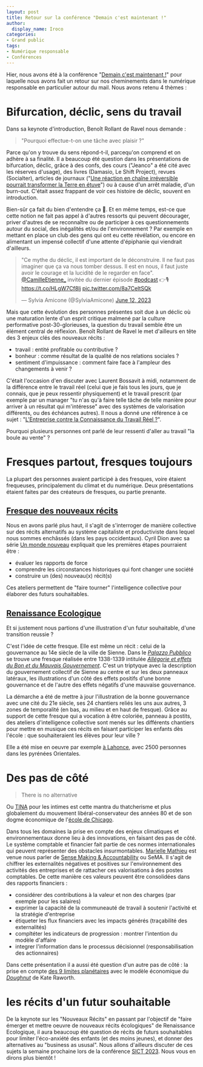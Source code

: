 ```yaml
---
layout: post
title: Retour sur la conférence "Demain c'est maintenant !"
author:
  display_name: Iroco
categories:
- Grand public
tags:
- Numérique responsable
- Conférences
---
```


Hier, nous avons été à la conférence "[Demain c'est maintenant !](https://www.demain-maintenant.fr/)" pour laquelle nous avons fait un retour sur nos cheminements dans le numérique responsable en particulier autour du mail. Nous avons retenu 4 thèmes :

# Bifurcation, déclic, sens du travail

Dans sa keynote d'introduction, Benoît Rollant de Ravel nous demande :

> "Pourquoi effectue-t-on une tâche avec plaisir ?"

Parce qu'on y trouve du sens répond-t-il, parcequ'on comprend et on adhère à sa finalité. Il a beaucoup été question dans les présentations de bifurcation, déclic, grâce à des confs, des cours ("Jeanco" a été cité avec les réserves d'usage), des livres (Damasio, Le Shift Project), revues (Socialter), articles de journaux ("[Une réaction en chaîne irréversible pourrait transformer la Terre en étuve](https://www.20minutes.fr/planete/2318199-20180807-reaction-chaine-irreversible-pourrait-transformer-terre-etuve)") ou à cause d'un arrêt maladie, d'un burn-out. C'était assez frappant de voir ces histoire de déclic, souvent en introduction.

Bien-sûr ça fait du bien d'entendre ça 🤗. Et en même temps, est-ce que cette notion ne fait pas appel à d'autres ressorts qui peuvent décourager, priver d'autres de se reconnaître ou de participer à ces questionnements autour du social, des inégalités et/ou de l'environnement ? Par exemple en mettant en place un club des gens qui ont eu cette révélation, ou encore en alimentant un impensé collectif d'une attente d'épiphanie qui viendrait d'ailleurs.

<blockquote class="twitter-tweet"><p lang="fr" dir="ltr">&quot;Ce mythe du déclic, il est important de le déconstruire. Il ne faut pas imaginer que ça va nous tomber dessus. Il est en nous, il faut juste avoir le courage et la lucidité de le regarder en face&quot;. <a href="https://twitter.com/CamilleEtienne_?ref_src=twsrc%5Etfw">@CamilleEtienne_</a> invitée du dernier épisode <a href="https://twitter.com/hashtag/podcast?src=hash&amp;ref_src=twsrc%5Etfw">#podcast</a> 👉🎙️<a href="https://t.co/HLgW7Cf8lj">https://t.co/HLgW7Cf8lj</a> <a href="https://t.co/8a7CeItSQk">pic.twitter.com/8a7CeItSQk</a></p>&mdash; Sylvia Amicone (@SylviaAmicone) <a href="https://twitter.com/SylviaAmicone/status/1668149345294643200?ref_src=twsrc%5Etfw">June 12, 2023</a></blockquote> <script async src="https://platform.twitter.com/widgets.js" charset="utf-8"></script>

Mais que cette évolution des personnes présentes soit due à un déclic où une maturation lente d'un esprit critique malmené par la culture performative post-30-glorieuses, la question du travail semble être un élément central de réflexion. Benoît Rollant de Ravel le met d'ailleurs en tête des 3 enjeux clés des nouveaux récits :

- travail : entité profitable ou contributive ?
- bonheur : comme résultat de la qualité de nos relations sociales ?
- sentiment d'impuissance : comment faire face à l'ampleur des changements à venir ?

C'était l'occasion d'en discuter avec Laurent Bossavit à midi, notamment de la différence entre le travail réel (celui que je fais tous les jours, que je connais, que je peux ressentir physiquement) et le travail prescrit (par exemple par un manager "tu n'as qu'à faire telle tâche de telle manière pour arriver à un résultat qui m'intéresse" avec des systèmes de valorisation différents, ou des échéances autres). Il nous a donné une référence à ce sujet : "[L'Entreprise contre la Connaissance du Travail Réel ?](https://www.editions-harmattan.fr/livre-l_entreprise_contre_la_connaissance_du_travail_reel_l_humain_d_abord_ou_le_syndrome_du_sacrifie_en_premier_ibrahima_fall-9782140319990-76174.html)".

Pourquoi plusieurs personnes ont parlé de leur ressenti d'aller au travail "la boule au vente" ?

# Fresques partout, fresques toujours

La plupart des personnes avaient participé à des fresques, voire étaient frequeuses, principalement du climat et du numérique. Deux présentations étaient faites par des créateurs de fresques, ou partie prenante.

## [Fresque des nouveaux récits](https://www.fresquedesnouveauxrecits.org/)

Nous en avons parlé plus haut, il s'agit de s'interroger de manière collective sur des récits alternatifs au système capitaliste et productiviste dans lequel nous sommes enchâssés (dans les pays occidentaux). Cyril Dion avec sa série [Un monde nouveau](https://www.francetvinfo.fr/partenariats/serie-un-monde-nouveau-la-serie-arte-de-cyril-dion-le-15-novembre-a_5476407.html) expliquait que les premières étapes pourraient être :

* évaluer les rapports de force
* comprendre les circonstances historiques qui font changer une société
* construire un (des) nouveau(x) récit(s)

Ces ateliers permettent de "faire tourner" l'intelligence collective pour élaborer des futurs souhaitables.

## [Renaissance Ecologique](https://www.renaissanceecologique.fr/)  

Et si justement nous partions d'une illustration d'un futur souhaitable, d'une transition reussie ?

C'est l'idée de cette fresque. Elle est même un récit : celui de la gouvernance au 14e siècle de la ville de Sienne. Dans le [*Palazzo Pubblico*](https://fr.wikipedia.org/wiki/Palazzo_Pubblico_(Sienne))  se trouve une fresque réalisée entre 1338-1339 intitulée [*Allégorie et effets du Bon et du Mauvais Gouvernement*](https://fr.wikipedia.org/wiki/All%C3%A9gorie_et_effets_du_Bon_et_du_Mauvais_Gouvernement). C'est un triptyque avec la description du gouvernement collectif de Sienne au centre et sur les deux panneaux latéraux, les illustrations d'un côté des effets positifs d'une bonne gouvernance et de l'autre des effets négatifs d'une mauvaise gouvernance.

La démarche a été de mettre à jour l'illustration de la bonne gouvernance avec une cité du 21e siècle, ses 24 chantiers reliés les uns aux autres, 3 zones de temporalité (en bas, au milieu et en haut de fresque). Grâce au support de cette fresque qui a vocation à être coloriée, panneau à postits, des ateliers d'intelligence collective sont menés sur les différents chantiers pour mettre en musique ces récits en faisant participer les enfants dès l'école : que souhaiteraient les élèves pour leur ville ?

Elle a été mise en oeuvre par exemple [à Lahonce](https://www.sudouest.fr/pyrenees-atlantiques/pyrenees-atlantiques/lahonce/lahonce-la-fresque-de-la-renaissance-ecologique-en-support-d-echanges-et-d-actions-futures-15373561.php), avec 2500 personnes dans les pyrénées Orientales.

# Des pas de côté

> There is no alternative

Ou [TINA](https://en.wikipedia.org/wiki/There_is_no_alternative) pour les intimes est cette mantra du thatcherisme et plus globalement du mouvement libéral-conservateur des années 80 et de son dogme économique de l'[école de Chicago](https://en.wikipedia.org/wiki/Chicago_school_of_economics).

Dans tous les domaines la prise en compte des enjeux climatiques et environnementaux donne lieu à des innovations, en faisant des pas de côté. Le système comptable et financier fait partie de ces normes internationales qui peuvent représenter des obstacles insurmontables. [Marielle Mathieu](https://revuefrancaisedecomptabilite.fr/fiche-auteur/mathieu-marielle/) est venue nous parler de [Sense Making & Accountability](https://positivebusiness.parisnanterre.fr/finance-et-comptabilite-positive/) ou SeMA. Il s'agit de chiffrer les externalités négatives et positives sur l'environnement des activités des entreprises et de rattacher ces valorisations à des postes comptables. De cette manière ces valeurs peuvent être consolidées dans des rapports financiers :

* considérer des contributions à la valeur et non des charges (par exemple pour les salaires)
* exprimer la capacité de la communeauté de travail à soutenir l'activité et la stratégie d'entreprise
* étiqueter les flux financiers avec les impacts générés (traçabilité des externalités)
* compltéter les indicateurs de progression : montrer l'intention du modèle d'affaire
* integrer l'information dans le processus décisionnel (responsabilisation des actionnaires)

Dans cette présentation il a aussi été question d'un autre pas de côté : la prise en compte [des 9 limites planétaires](https://fr.wikipedia.org/wiki/Limites_plan%C3%A9taires) avec  le modèle économique du [*Doughnut*](https://fr.wikipedia.org/wiki/Doughnut_(mod%C3%A8le_%C3%A9conomique)) de Kate Raworth.

# les récits d'un futur souhaitable

De la keynote sur les "Nouveaux Récits" en passant par l'objectif de "faire émerger et mettre oeuvre de nouveaux récits écologiques" de Renaissance Ecologique, il aura beaucoup été question de récits de futurs souhaitables pour limiter l'éco-anxiété des enfants (et des moins jeunes), et donner des alternatives au "business as ususal". Nous allons d'ailleurs discuter de ces sujets la semaine prochaine lors de la conférence [SICT 2023](https://www.sictdoctoralschool.com/). Nous vous en dirons plus bientôt !
